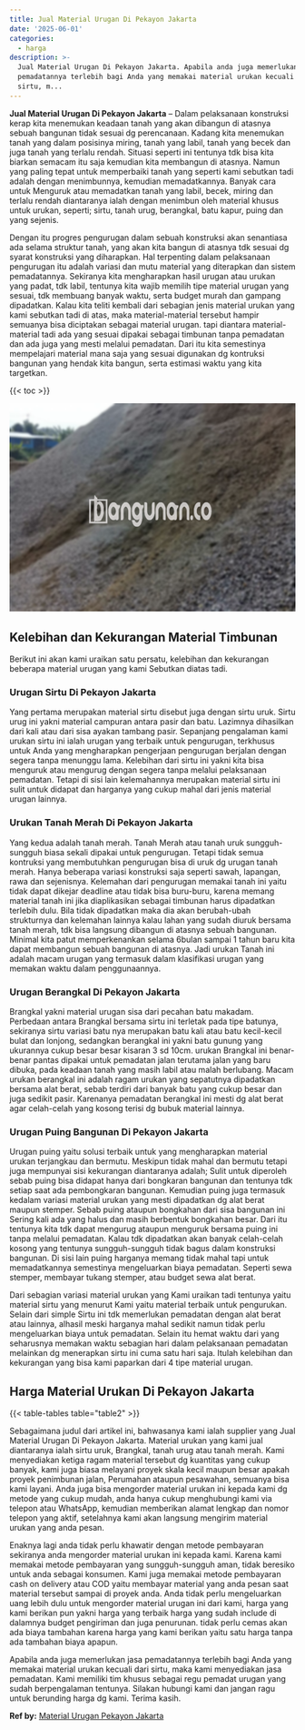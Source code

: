 ```yaml
---
title: Jual Material Urugan Di Pekayon Jakarta
date: '2025-06-01'
categories:
  - harga
description: >-
  Jual Material Urugan Di Pekayon Jakarta. Apabila anda juga memerlukan jasa
  pemadatannya terlebih bagi Anda yang memakai material urukan kecuali dari
  sirtu, m...
---
```


**Jual Material Urugan Di Pekayon Jakarta** – Dalam pelaksanaan konstruksi kerap kita menemukan keadaan tanah yang akan dibangun di atasnya sebuah bangunan tidak sesuai dg perencanaan. Kadang kita menemukan tanah yang dalam posisinya miring, tanah yang labil, tanah yang becek dan juga tanah yang terlalu rendah. Situasi seperti ini tentunya tdk bisa kita biarkan semacam itu saja kemudian kita membangun di atasnya. Namun yang paling tepat untuk memperbaiki tanah yang seperti kami sebutkan tadi adalah dengan menimbunnya, kemudian memadatkannya. Banyak cara untuk Menguruk atau memadatkan tanah yang labil, becek, miring dan terlalu rendah diantaranya ialah dengan menimbun oleh material khusus untuk urukan, seperti; sirtu, tanah urug, berangkal, batu kapur, puing dan yang sejenis.

Dengan itu progres pengurugan dalam sebuah konstruksi akan senantiasa ada selama struktur tanah, yang akan kita bangun di atasnya tdk sesuai dg syarat konstruksi yang diharapkan. Hal terpenting dalam pelaksanaan pengurugan itu adalah variasi dan mutu material yang diterapkan dan sistem pemadatannya. Sekiranya kita mengharapkan hasil urugan atau urukan yang padat, tdk labil, tentunya kita wajib memilih tipe material urugan yang sesuai, tdk membuang banyak waktu, serta budget murah dan gampang dipadatkan. Kalau kita teliti kembali dari sebagian jenis material urukan yang kami sebutkan tadi di atas, maka material-material tersebut hampir semuanya bisa diciptakan sebagai material urugan. tapi diantara material-material tadi ada yang sesuai dipakai sebagai timbunan tanpa pemadatan dan ada juga yang mesti melalui pemadatan. Dari itu kita semestinya mempelajari material mana saja yang sesuai digunakan dg kontruksi bangunan yang hendak kita bangun, serta estimasi waktu yang kita targetkan.

{{< toc >}}

![Jual Material Urugan Di Pekayon Jakarta](/images/jual-urugan-21.png)

## Kelebihan dan Kekurangan Material Timbunan

Berikut ini akan kami uraikan satu persatu, kelebihan dan kekurangan beberapa material urugan yang kami Sebutkan diatas tadi.

### Urugan Sirtu Di Pekayon Jakarta

Yang pertama merupakan material sirtu disebut juga dengan sirtu uruk. Sirtu urug ini yakni material campuran antara pasir dan batu. Lazimnya dihasilkan dari kali atau dari sisa ayakan tambang pasir. Sepanjang pengalaman kami urukan sirtu ini ialah urugan yang terbaik untuk pengurugan, terkhusus untuk Anda yang mengharapkan pengerjaan pengurugan berjalan dengan segera tanpa menunggu lama. Kelebihan dari sirtu ini yakni kita bisa menguruk atau mengurug dengan segera tanpa melalui pelaksanaan pemadatan. Tetapi di sisi lain kelemahannya merupakan material sirtu ini sulit untuk didapat dan harganya yang cukup mahal dari jenis material urugan lainnya.

### Urukan Tanah Merah Di Pekayon Jakarta

Yang kedua adalah tanah merah. Tanah Merah atau tanah uruk sungguh-sungguh biasa sekali dipakai untuk pengurugan. Tetapi tidak semua kontruksi yang membutuhkan pengurugan bisa di uruk dg urugan tanah merah. Hanya beberapa variasi konstruksi saja seperti sawah, lapangan, rawa dan sejenisnya. Kelemahan dari pengurugan memakai tanah ini yaitu tidak dapat dikejar deadline atau tidak bisa buru-buru, karena memang material tanah ini jika diaplikasikan sebagai timbunan harus dipadatkan terlebih dulu. Bila tidak dipadatkan maka dia akan berubah-ubah strukturnya dan kelemahan lainnya kalau lahan yang sudah diuruk bersama tanah merah, tdk bisa langsung dibangun di atasnya sebuah bangunan. Minimal kita patut memperkenankan selama 6bulan sampai 1 tahun baru kita dapat membangun sebuah bangunan di atasnya. Jadi urukan Tanah ini adalah macam urugan yang termasuk dalam klasifikasi urugan yang memakan waktu dalam penggunaannya.

### Urugan Berangkal Di Pekayon Jakarta

Brangkal yakni material urugan sisa dari pecahan batu makadam. Perbedaan antara Brangkal bersama sirtu ini terletak pada tipe batunya, sekiranya sirtu variasi batu nya merupakan batu kali atau batu kecil-kecil bulat dan lonjong, sedangkan berangkal ini yakni batu gunung yang ukurannya cukup besar besar kisaran 3 sd 10cm. urukan Brangkal ini benar-benar pantas dipakai untuk pemadatan jalan terutama jalan yang baru dibuka, pada keadaan tanah yang masih labil atau malah berlubang. Macam urukan berangkal ini adalah ragam urukan yang sepatutnya dipadatkan bersama alat berat, sebab terdiri dari banyak batu yang cukup besar dan juga sedikit pasir. Karenanya pemadatan berangkal ini mesti dg alat berat agar celah-celah yang kosong terisi dg bubuk material lainnya.

### Urugan Puing Bangunan Di Pekayon Jakarta

Urugan puing yaitu solusi terbaik untuk yang mengharapkan material urukan terjangkau dan bermutu. Meskipun tidak mahal dan bermutu tetapi juga mempunyai sisi kekurangan diantaranya adalah; Sulit untuk diperoleh sebab puing bisa didapat hanya dari bongkaran bangunan dan tentunya tdk setiap saat ada pembongkaran bangunan. Kemudian puing juga termasuk kedalam variasi material urukan yang mesti dipadatkan dg alat berat maupun stemper. Sebab puing ataupun bongkahan dari sisa bangunan ini Sering kali ada yang halus dan masih berbentuk bongkahan besar. Dari itu tentunya kita tdk dapat mengurug ataupun menguruk bersama puing ini tanpa melalui pemadatan. Kalau tdk dipadatkan akan banyak celah-celah kosong yang tentunya sungguh-sungguh tidak bagus dalam konstruksi bangunan. Di sisi lain puing harganya memang tidak mahal tapi untuk memadatkannya semestinya mengeluarkan biaya pemadatan. Seperti sewa stemper, membayar tukang stemper, atau budget sewa alat berat.

Dari sebagian variasi material urukan yang Kami uraikan tadi tentunya yaitu material sirtu yang menurut Kami yaitu material terbaik untuk pengurukan. Selain dari simple Sirtu ini tdk memerlukan pemadatan dengan alat berat atau lainnya, alhasil meski harganya mahal sedikit namun tidak perlu mengeluarkan biaya untuk pemadatan. Selain itu hemat waktu dari yang seharusnya memakan waktu sebagian hari dalam pelaksanaan pemadatan melainkan dg menerapkan sirtu ini cuma satu hari saja. Itulah kelebihan dan kekurangan yang bisa kami paparkan dari 4 tipe material urugan.

## Harga Material Urukan Di Pekayon Jakarta

{{< table-tables table="table2" >}}

Sebagaimana judul dari artikel ini, bahwasanya kami ialah supplier yang Jual Material Urugan Di Pekayon Jakarta. Material urukan yang kami jual diantaranya ialah sirtu uruk, Brangkal, tanah urug atau tanah merah. Kami menyediakan ketiga ragam material tersebut dg kuantitas yang cukup banyak, kami juga biasa melayani proyek skala kecil maupun besar apakah proyek penimbunan jalan, Perumahan ataupun pesawahan, semuanya bisa kami layani. Anda juga bisa mengorder material urukan ini kepada kami dg metode yang cukup mudah, anda hanya cukup menghubungi kami via telepon atau WhatsApp, kemudian memberikan alamat lengkap dan nomor telepon yang aktif, setelahnya kami akan langsung mengirim material urukan yang anda pesan.

Enaknya lagi anda tidak perlu khawatir dengan metode pembayaran sekiranya anda mengorder material urukan ini kepada kami. Karena kami memakai metode pembayaran yang sungguh-sungguh aman, tidak beresiko untuk anda sebagai konsumen. Kami juga memakai metode pembayaran cash on delivery atau COD yaitu membayar material yang anda pesan saat material tersebut sampai di proyek anda. Anda tidak perlu mengeluarkan uang lebih dulu untuk mengorder material urugan ini dari kami, harga yang kami berikan pun yakni harga yang terbaik harga yang sudah include di dalamnya budget pengiriman dan juga penurunan. tidak perlu cemas akan ada biaya tambahan karena harga yang kami berikan yaitu satu harga tanpa ada tambahan biaya apapun.

Apabila anda juga memerlukan jasa pemadatannya terlebih bagi Anda yang memakai material urukan kecuali dari sirtu, maka kami menyediakan jasa pemadatan. Kami memiliki tim khusus sebagai regu pemadat urugan yang sudah berpengalaman tentunya. Silakan hubungi kami dan jangan ragu untuk berunding harga dg kami. Terima kasih.

**Ref by:** [Material Urugan Pekayon Jakarta](https://id.wikipedia.org/wiki/Material)
